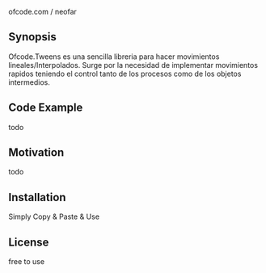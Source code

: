 
ofcode.com / neofar

## Synopsis

Ofcode.Tweens es una sencilla libreria para hacer movimientos lineales/Interpolados. Surge por la necesidad de implementar movimientos rapidos teniendo el control tanto de los procesos como de los objetos intermedios.

## Code Example

todo

## Motivation

todo

## Installation

Simply Copy & Paste & Use

## License

free to use
